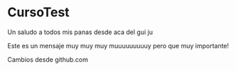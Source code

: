 # CursoTest

Un saludo a todos mis panas desde aca del gui ju

Este es un mensaje muy muy muy muuuuuuuuuy pero que muy importante!

Cambios desde github.com
